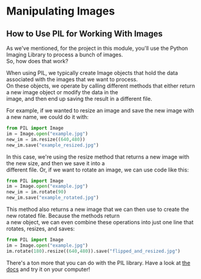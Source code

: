 # Manipulating Images

## How to Use PIL for Working With Images

As we've mentioned, for the project in this module, you'll use the Python Imaging Library to process a bunch of images.\
So, how does that work?

When using PIL, we typically create Image objects that hold the data associated with the images that we want to process.\
On these objects, we operate by calling different methods that either return a new image object or modify the data in the\
image, and then end up saving the result in a different file.

For example, if we wanted to resize an image and save the new image with a new name, we could do it with:

```Python
from PIL import Image
im = Image.open("example.jpg")
new_im = im.resize((640,480))
new_im.save("example_resized.jpg")
```

In this case, we're using the resize method that returns a new image with the new size, and then we save it into a\
different file. Or, if we want to rotate an image, we can use code like this:

```Python
from PIL import Image
im = Image.open("example.jpg")
new_im = im.rotate(90)
new_im.save("example_rotated.jpg")
```

This method also returns a new image that we can then use to create the new rotated file. Because the methods return\
a new object, we can even combine these operations into just one line that rotates, resizes, and saves:

```Python
from PIL import Image
im = Image.open("example.jpg")
im.rotate(180).resize((640,480)).save("flipped_and_resized.jpg")
```

There's a ton more that you can do with the PIL library. Have a look at [the docs](https://pillow.readthedocs.io/en/stable/handbook/tutorial.html) and try it on your computer!